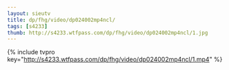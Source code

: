 ```yaml
--- 
layout: sieutv
title: dp/fhg/video/dp024002mp4ncl/
tags: [s4233]
thumb: http://s4233.wtfpass.com/dp/fhg/video/dp024002mp4ncl/1.jpg
---
```

{% include tvpro key="http://s4233.wtfpass.com/dp/fhg/video/dp024002mp4ncl/1.mp4" %} 
